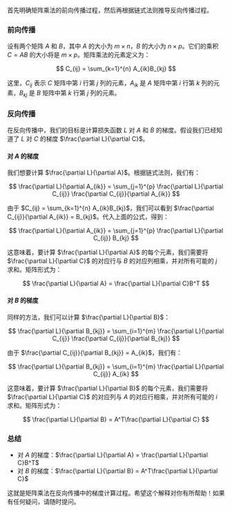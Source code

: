 首先明确矩阵乘法的前向传播过程，然后再根据链式法则推导反向传播过程。

### 前向传播

设有两个矩阵 $A$ 和 $B$，其中 $A$ 的大小为 $m \times n$，$B$ 的大小为 $n \times p$。它们的乘积 $C = AB$ 的大小将是 $m \times p$。矩阵乘法的元素定义为：

$$
C_{ij} = \sum_{k=1}^{n} A_{ik}B_{kj}
$$

这里，$C_{ij}$ 表示 $C$ 矩阵中第 $i$ 行第 $j$ 列的元素，$A_{ik}$ 是 $A$ 矩阵中第 $i$ 行第 $k$ 列的元素，$B_{kj}$ 是 $B$ 矩阵中第 $k$ 行第 $j$ 列的元素。

### 反向传播

在反向传播中，我们的目标是计算损失函数 $L$ 对 $A$ 和 $B$ 的梯度。假设我们已经知道了 $L$ 对 $C$ 的梯度 $\frac{\partial L}{\partial C}$。

#### 对 $A$ 的梯度

我们想要计算 $\frac{\partial L}{\partial A}$。根据链式法则，我们有：

$$
\frac{\partial L}{\partial A_{ik}} = \sum_{j=1}^{p} \frac{\partial L}{\partial C_{ij}} \frac{\partial C_{ij}}{\partial A_{ik}}
$$

由于 $C_{ij} = \sum_{k=1}^{n} A_{ik}B_{kj}$，我们可以看到 $\frac{\partial C_{ij}}{\partial A_{ik}} = B_{kj}$。代入上面的公式，得到：

$$
\frac{\partial L}{\partial A_{ik}} = \sum_{j=1}^{p} \frac{\partial L}{\partial C_{ij}} B_{kj}
$$

这意味着，要计算 $\frac{\partial L}{\partial A}$ 的每个元素，我们需要将 $\frac{\partial L}{\partial C}$ 的对应行与 $B$ 的对应列相乘，并对所有可能的 $j$ 求和。矩阵形式为：

$$
\frac{\partial L}{\partial A} = \frac{\partial L}{\partial C}B^T
$$

#### 对 $B$ 的梯度

同样的方法，我们可以计算 $\frac{\partial L}{\partial B}$：

$$
\frac{\partial L}{\partial B_{kj}} = \sum_{i=1}^{m} \frac{\partial L}{\partial C_{ij}} \frac{\partial C_{ij}}{\partial B_{kj}}
$$

由于 $\frac{\partial C_{ij}}{\partial B_{kj}} = A_{ik}$，我们有：

$$
\frac{\partial L}{\partial B_{kj}} = \sum_{i=1}^{m} \frac{\partial L}{\partial C_{ij}} A_{ik}
$$

这意味着，要计算 $\frac{\partial L}{\partial B}$ 的每个元素，我们需要将 $\frac{\partial L}{\partial C}$ 的对应列与 $A$ 的对应行相乘，并对所有可能的 $i$ 求和。矩阵形式为：

$$
\frac{\partial L}{\partial B} = A^T\frac{\partial L}{\partial C}
$$

### 总结

- 对 $A$ 的梯度：$\frac{\partial L}{\partial A} = \frac{\partial L}{\partial C}B^T$
- 对 $B$ 的梯度：$\frac{\partial L}{\partial B} = A^T\frac{\partial L}{\partial C}$

这就是矩阵乘法在反向传播中的梯度计算过程。希望这个解释对你有所帮助！如果有任何疑问，请随时提问。